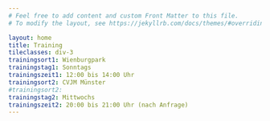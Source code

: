```yaml
---
# Feel free to add content and custom Front Matter to this file.
# To modify the layout, see https://jekyllrb.com/docs/themes/#overriding-theme-defaults

layout: home
title: Training
tileclasses: div-3
trainingsort1: Wienburgpark
trainingstag1: Sonntags
trainingszeit1: 12:00 bis 14:00 Uhr
trainingsort2: CVJM Münster
#trainingsort2:
trainingstag2: Mittwochs
trainingszeit2: 20:00 bis 21:00 Uhr (nach Anfrage)
---
```


[//]: # (Trainingszeiten)

[//]: # (==============)

[//]: # ()
[//]: # (Wienburgpark)

[//]: # (------------)

[//]: # ()
[//]: # (**Sonntags** 10:00 bis 12:00Uhr)

[//]: # ()
[//]: # (**Trainer** wechselnd)

[//]: # (<div>)

[//]: # (<iframe src="https://www.google.com/maps/d/embed?mid=1ItXdHt4LITyJr3uKbfTh02Tr8lLqO4Rk" width="640" height="480"></iframe>)

[//]: # ()
[//]: # (Wienburgpark)

[//]: # (------)

[//]: # ()
[//]: # (**Sonntags** 10:00 bis 12:00Uhr)

[//]: # ()
[//]: # (**Trainer** wechselnd)

[//]: # (</div>)

[//]: # ()
[//]: # (<div>)

[//]: # (<iframe src="https://www.google.com/maps/d/embed?mid=1ItXdHt4LITyJr3uKbfTh02Tr8lLqO4Rk" width="640" height="480"></iframe>)

[//]: # ()
[//]: # (Am Grünen Grund)

[//]: # (------------)

[//]: # (**Donnerstags** 18:00 bis 20:00Uhr)

[//]: # (**Trainer** wechselnd)

[//]: # (</div>)

[//]: # ()
[//]: # ({% capture first-section %})

[//]: # ()
[//]: # (Here is my first section content!)

[//]: # ()
[//]: # ({% endcapture %})

[//]: # ()
[//]: # ({% capture second-section %})

[//]: # ()
[//]: # (Here is the second section!)

[//]: # ()
[//]: # ({% endcapture %})
